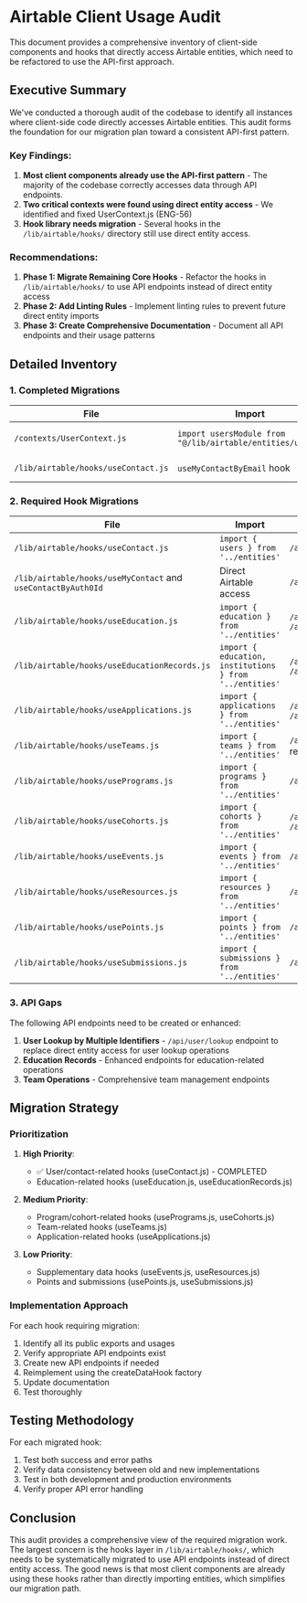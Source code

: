# Airtable Client Usage Audit

This document provides a comprehensive inventory of client-side components and hooks that directly access Airtable entities, which need to be refactored to use the API-first approach.

## Executive Summary

We've conducted a thorough audit of the codebase to identify all instances where client-side code directly accesses Airtable entities. This audit forms the foundation for our migration plan toward a consistent API-first pattern.

### Key Findings:

1. **Most client components already use the API-first pattern** - The majority of the codebase correctly accesses data through API endpoints.
2. **Two critical contexts were found using direct entity access** - We identified and fixed UserContext.js (ENG-56) 
3. **Hook library needs migration** - Several hooks in the `/lib/airtable/hooks/` directory still use direct entity access.

### Recommendations:

1. **Phase 1: Migrate Remaining Core Hooks** - Refactor the hooks in `/lib/airtable/hooks/` to use API endpoints instead of direct entity access
2. **Phase 2: Add Linting Rules** - Implement linting rules to prevent future direct entity imports
3. **Phase 3: Create Comprehensive Documentation** - Document all API endpoints and their usage patterns

## Detailed Inventory

### 1. Completed Migrations

| File | Import | API Alternative | Status |
| ---- | ------ | --------------- | ------ |
| `/contexts/UserContext.js` | `import usersModule from "@/lib/airtable/entities/users"` | `/api/user/profile-v3` and `/api/applications/mine` | ✅ Fixed |
| `/lib/airtable/hooks/useContact.js` | `useMyContactByEmail` hook | `/api/contacts/me` | ✅ Fixed |

### 2. Required Hook Migrations

| File | Import | API Alternative | Priority | Status |
| ---- | ------ | --------------- | -------- | ------ |
| `/lib/airtable/hooks/useContact.js` | `import { users } from '../entities'` | `/api/contacts/me` | High | ✅ Fixed |
| `/lib/airtable/hooks/useMyContact` and `useContactByAuth0Id` | Direct Airtable access | `/api/contacts/me` | High | ✅ Fixed |
| `/lib/airtable/hooks/useEducation.js` | `import { education } from '../entities'` | `/api/education/mine` and `/api/education/[educationId]` | High |
| `/lib/airtable/hooks/useEducationRecords.js` | `import { education, institutions } from '../entities'` | `/api/education/mine` and `/api/institutions` | Medium |
| `/lib/airtable/hooks/useApplications.js` | `import { applications } from '../entities'` | `/api/applications/mine` and `/api/applications/create` | Medium |
| `/lib/airtable/hooks/useTeams.js` | `import { teams } from '../entities'` | `/api/teams/[teamId]` and related endpoints | Medium |
| `/lib/airtable/hooks/usePrograms.js` | `import { programs } from '../entities'` | `/api/programs/details-v2` | Medium |
| `/lib/airtable/hooks/useCohorts.js` | `import { cohorts } from '../entities'` | `/api/cohorts/[cohortId]` and `/api/cohorts/public` | Medium |
| `/lib/airtable/hooks/useEvents.js` | `import { events } from '../entities'` | `/api/events/upcoming-v2` | Low |
| `/lib/airtable/hooks/useResources.js` | `import { resources } from '../entities'` | `/api/resources/available-v2` | Low |
| `/lib/airtable/hooks/usePoints.js` | `import { points } from '../entities'` | `/api/points/user-summary-v2` | Low |
| `/lib/airtable/hooks/useSubmissions.js` | `import { submissions } from '../entities'` | `/api/submissions/team-v2` | Low |

### 3. API Gaps

The following API endpoints need to be created or enhanced:

1. **User Lookup by Multiple Identifiers** - `/api/user/lookup` endpoint to replace direct entity access for user lookup operations
2. **Education Records** - Enhanced endpoints for education-related operations
3. **Team Operations** - Comprehensive team management endpoints 

## Migration Strategy

### Prioritization

1. **High Priority**:
   - ✅ User/contact-related hooks (useContact.js) - COMPLETED
   - Education-related hooks (useEducation.js, useEducationRecords.js)

2. **Medium Priority**:
   - Program/cohort-related hooks (usePrograms.js, useCohorts.js) 
   - Team-related hooks (useTeams.js)
   - Application-related hooks (useApplications.js)

3. **Low Priority**:
   - Supplementary data hooks (useEvents.js, useResources.js)
   - Points and submissions (usePoints.js, useSubmissions.js)

### Implementation Approach

For each hook requiring migration:

1. Identify all its public exports and usages
2. Verify appropriate API endpoints exist 
3. Create new API endpoints if needed
4. Reimplement using the createDataHook factory
5. Update documentation
6. Test thoroughly

## Testing Methodology

For each migrated hook:

1. Test both success and error paths
2. Verify data consistency between old and new implementations
3. Test in both development and production environments
4. Verify proper API error handling

## Conclusion

This audit provides a comprehensive view of the required migration work. The largest concern is the hooks layer in `/lib/airtable/hooks/`, which needs to be systematically migrated to use API endpoints instead of direct entity access. The good news is that most client components are already using these hooks rather than directly importing entities, which simplifies our migration path.
